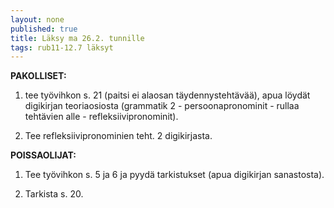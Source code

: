 ```yaml
---
layout: none
published: true
title: Läksy ma 26.2. tunnille
tags: rub11-12.7 läksyt
---
```

**PAKOLLISET:**

1. tee työvihkon s. 21 (paitsi ei alaosan täydennystehtävää), apua löydät digikirjan teoriaosiosta (grammatik 2 - persoonapronominit - rullaa tehtävien alle - refleksiivipronominit).

2. Tee refleksiivipronominien teht. 2 digikirjasta.

**POISSAOLIJAT:**

1. Tee työvihkon s. 5 ja 6 ja pyydä tarkistukset (apua digikirjan sanastosta).

2. Tarkista s. 20.

